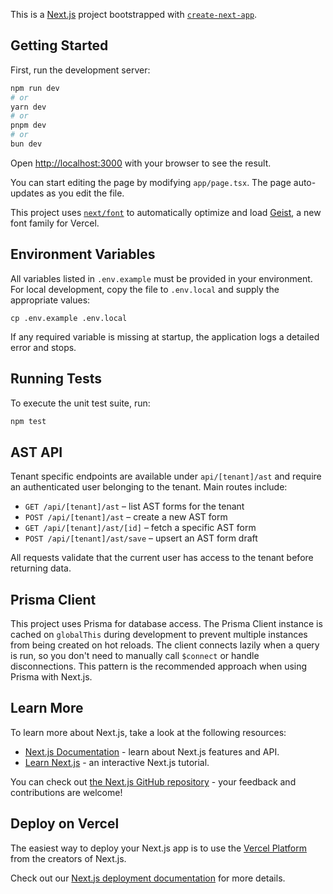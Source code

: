 This is a [Next.js](https://nextjs.org) project bootstrapped with [`create-next-app`](https://nextjs.org/docs/app/api-reference/cli/create-next-app).

## Getting Started

First, run the development server:

```bash
npm run dev
# or
yarn dev
# or
pnpm dev
# or
bun dev
```

Open [http://localhost:3000](http://localhost:3000) with your browser to see the result.

You can start editing the page by modifying `app/page.tsx`. The page auto-updates as you edit the file.

This project uses [`next/font`](https://nextjs.org/docs/app/building-your-application/optimizing/fonts) to automatically optimize and load [Geist](https://vercel.com/font), a new font family for Vercel.

## Environment Variables

All variables listed in `.env.example` must be provided in your environment. For local development, copy the file to `.env.local` and supply the appropriate values:

```
cp .env.example .env.local
```

If any required variable is missing at startup, the application logs a detailed error and stops.

## Running Tests

To execute the unit test suite, run:

```bash
npm test
```

## AST API

Tenant specific endpoints are available under `api/[tenant]/ast` and require an
authenticated user belonging to the tenant. Main routes include:

- `GET /api/[tenant]/ast` – list AST forms for the tenant
- `POST /api/[tenant]/ast` – create a new AST form
- `GET /api/[tenant]/ast/[id]` – fetch a specific AST form
- `POST /api/[tenant]/ast/save` – upsert an AST form draft

All requests validate that the current user has access to the tenant before
returning data.


## Prisma Client

This project uses Prisma for database access. The Prisma Client instance is
cached on `globalThis` during development to prevent multiple instances from
being created on hot reloads. The client connects lazily when a query is run,
so you don't need to manually call `$connect` or handle disconnections. This
pattern is the recommended approach when using Prisma with Next.js.


## Learn More

To learn more about Next.js, take a look at the following resources:

- [Next.js Documentation](https://nextjs.org/docs) - learn about Next.js features and API.
- [Learn Next.js](https://nextjs.org/learn) - an interactive Next.js tutorial.

You can check out [the Next.js GitHub repository](https://github.com/vercel/next.js) - your feedback and contributions are welcome!

## Deploy on Vercel

The easiest way to deploy your Next.js app is to use the [Vercel Platform](https://vercel.com/new?utm_medium=default-template&filter=next.js&utm_source=create-next-app&utm_campaign=create-next-app-readme) from the creators of Next.js.

Check out our [Next.js deployment documentation](https://nextjs.org/docs/app/building-your-application/deploying) for more details.

